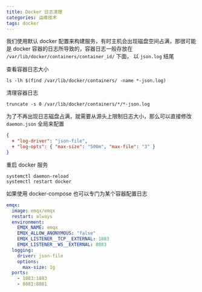 ```yaml
---
title: Docker 日志清理
categories: 运维技术
tags: docker
---
```


我们使用默认 docker 配置来构建服务，有时主机会出现磁盘空间占满，那很可能是 docker 容器的日志所导致的，容器日志一般存放在 `/var/lib/docker/containers/container_id/` 下面， 以 `json.log` 结尾

<!-- more -->

查看容器日志大小

```shell script
ls -lh $(find /var/lib/docker/containers/ -name *-json.log)
```

清理容器日志

```shell script
truncate -s 0 /var/lib/docker/containers/*/*-json.log
```

为了不再出现日志磁盘占满，就需要从源头上限制日志大小，那么可以直接修改 `daemon.json` 全局来配置

```json
{
  + "log-driver": "json-file",
  + "log-opts": { "max-size": "500m", "max-file": "3" }
}
```

重启 docker 服务

```shell script
systemctl daemon-reload
systemctl restart docker
```

如果使用 docker-compose 也可以专门为某个容器配置日志

```yml
emqx:
  image: emqx/emqx
  restart: always
  environment:
    EMQX_NAME: emqx
    EMQX_ALLOW_ANONYMOUS: "false"
    EMQX_LISTENER__TCP__EXTERNAL: 1883
    EMQX_LISTENER__WS__EXTERNAL: 8083
  logging:
    driver: json-file
    options:
      max-size: 1g
  ports:
    - 1883:1883
    - 8081:8081
```
